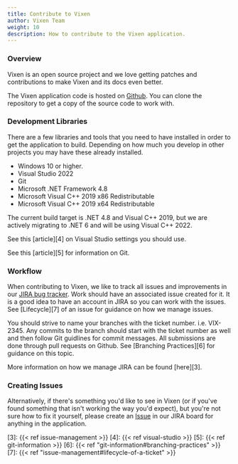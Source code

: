 ```yaml
---
title: Contribute to Vixen
author: Vixen Team
weight: 10
description: How to contribute to the Vixen application.
---
```


### Overview

Vixen is an open source project and we love getting patches and contributions to make Vixen and its docs even better.

The Vixen application code is hosted on [Github][1]. You can clone the repository to get a copy of the source code to work with.

### Development Libraries

There are a few libraries and tools that you need to have installed in order to get the application to build. Depending on how much you develop in other projects you may have these already installed.

* Windows 10 or higher.
* Visual Studio 2022
* Git
* Microsoft .NET Framework 4.8
* Microsoft Visual C++ 2019 x86 Redistributable
* Microsoft Visual C++ 2019 x64 Redistributable

The current build target is .NET 4.8 and Visual C++ 2019, but we are actively migrating to .NET 6 and will be using Visual C++ 2022.

See this [article][4] on Visual Studio settings you should use.

See this [article][5] for information on Git.

### Workflow

When contributing to Vixen, we like to track all issues and improvements in our [JIRA bug tracker][2]. Work should have an associated issue created for it. It is a good idea to have an account in JIRA so you can work with the issues. See [Lifecycle][7] of an issue for guidance on how we manage issues.

You should strive to name your branches with the ticket number. i.e. VIX-2345. Any commits to the branch should start with the ticket number as well and then follow Git guidlines for commit messages. All submissions are done through pull requests on Github. See [Branching Practices][6] for guidance on this topic.

More information on how we manage JIRA can be found [here][3].

### Creating Issues

Alternatively, if there's something you'd like to see in Vixen (or if you've found something that isn't working the way you'd expect), but you're not sure how to fix it yourself, please create an [Issue][2] in our JIRA board for anything in the application.

[1]: https://github.com/vixenlights/vixen
[2]: https://bugs.vixenlights.com
[3]: {{< ref issue-management >}}
[4]: {{< ref visual-studio >}}
[5]: {{< ref git-information >}}
[6]: {{< ref "git-information#branching-practices" >}}
[7]: {{< ref "issue-management#lifecycle-of-a-ticket" >}}
